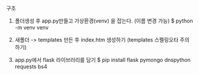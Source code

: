 구조
1. 폴더생성 후 app.py만들고 가상환경(venv) 을 잡는다. (이름 변경 가능)
$ python -m venv venv

2. 새폴더 -> templates 만든 후 index.htm 생성하기 (templates 스펠링오타 주의하기)
3. app.py에서 flask 라이브러리를 담기
$ pip install flask pymongo dnspython requests bs4
<!--  requests bs4 : 크롤링 -->
<!--  pymongo dnspython : mongodb -->
 